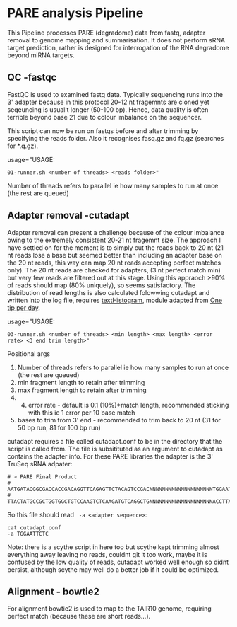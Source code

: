 # PARE analysis Pipeline

This Pipeline processes PARE (degradome) data from fastq, adapter removal to genome mapping and summarisation. It does not perform sRNA target prediction, rather is designed for interrogation of the RNA degradome beyond miRNA targets.

## QC -fastqc

FastQC is used to examined fastq data.  Typically sequencing runs into the 3' adapter because in this protocol 20-12 nt fragemnts are cloned yet seqeuncing is usuallt longer (50-100 bp).  Hence, data quality is often terrible beyond base 21 due to colour imbalance on the sequencer.

This script can now be run on fastqs before and after trimming by specifying the reads folder. Also it recognises fasq.gz and fq.gz (searches for *.q.gz).

usage="USAGE:

```01-runner.sh <number of threads> <reads folder>"```

Number of threads refers to parallel ie how many samples to run at once (the rest are queued)


## Adapter removal -cutadapt

Adapter removal can present a challenge because of the colour imbalance owing to the extremely consistent 20-21 nt fragemnt size. The approach I have settled on for the moment is to simply cut the reads back to 20 nt (21 nt reads lose a base but seemed better than including an adapter base on the 20 nt reads, this way can map 20 nt reads accepting perfect matches only). The 20 nt reads are checked for adapters, (3 nt perfect match min) but very few reads are filtered out at this stage. Using this appraoch >90% of reads should map (80% uniquely), so seems satisfactory. The distribution of read lengths is also calculated folowwing cutadapt and written into the log file, requires [textHistogram](http://hgdownload.cse.ucsc.edu/admin/exe/linux.x86_64/textHistogram), module adapted from [One tip per day](http://onetipperday.blogspot.com.au/2012/05/simple-way-to-get-reads-length.html).

usage="USAGE:

```03-runner.sh <number of threads> <min length> <max length> <error rate> <3 end trim length>"```

Positional args

1. Number of threads refers to parallel ie how many samples to run at once (the rest are queued)
2. min fragment length to retain after trimming
3. max fragment length to retain after trimming
4. 4. error rate - default is 0.1 (10%)*match length, recommended sticking with this ie 1 error per 10 base match
5. bases to trim from 3' end - recommended to trim back to 20 nt (31 for 50 bp run, 81 for 100 bp run)

cutadapt requires a file called cutadapt.conf to be in the directory that the script is called from.  The file is subsitituted as an argument to cutadapt as contains the adapter info.  For these PARE libraries the adapter is the 3' TruSeq sRNA adpater:

```
# > PARE Final Product
# AATGATACGGCGACCACCGACAGGTTCAGAGTTCTACAGTCCGACNNNNNNNNNNNNNNNNNNNNTGGAATTCTCGGGTGCCAAGGAACTCCAGTCACNNNNNNATCTCGTATGCCGTCTTCTGCTTG
# TTACTATGCCGCTGGTGGCTGTCCAAGTCTCAAGATGTCAGGCTGNNNNNNNNNNNNNNNNNNNNACCTTAAGAGCCCACGGTTCCTTGAGGTCAGTGNNNNNNTAGAGCATACGGCAGAAGACGAAC
```

So this file should read ``` -a <adapter sequence>```:

```
cat cutadapt.conf 
-a TGGAATTCTC
```

Note: there is a scythe script in here too but scythe kept trimming almost everything away leaving no reads, couldnt git it too work, maybe it is confused by  the low quality of reads, cutadapt worked well enough so didnt persist, although scythe may well do a better job if it could be optimized.

## Alignment - bowtie2

For alignment bowtie2 is used to map to the TAIR10 genome, requiring perfect match (because these are short reads...). 


